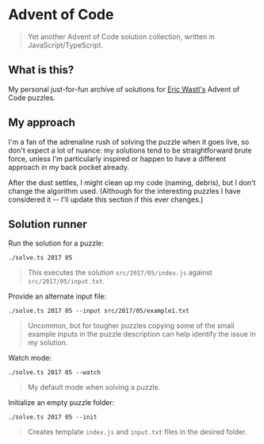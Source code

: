 # Advent of Code

> Yet another Advent of Code solution collection, written in JavaScript/TypeScript.

## What is this?

My personal just-for-fun archive of solutions for [Eric Wastl's](https://twitter.com/ericwastl) Advent of Code puzzles.

## My approach

I'm a fan of the adrenaline rush of solving the puzzle when it goes live, so don't expect a lot of nuance: my
solutions tend to be straightforward brute force, unless I'm particularly inspired or happen to have a
different approach in my back pocket already.

After the dust settles, I might clean up my code (naming, debris), but I don't change the algorithm used.
(Although for the interesting puzzles I have considered it -- I'll update this section if this ever changes.)

## Solution runner

Run the solution for a puzzle:

    ./solve.ts 2017 05

> This executes the solution `src/2017/05/index.js` against `src/2017/05/input.txt`.

Provide an alternate input file:

    ./solve.ts 2017 05 --input src/2017/05/example1.txt

> Uncommon, but for tougher puzzles copying some of the small example inputs in the
> puzzle description can help identify the issue in my solution.

Watch mode:

    ./solve.ts 2017 05 --watch

> My default mode when solving a puzzle.

Initialize an empty puzzle folder:

    ./solve.ts 2017 05 --init

> Creates template `index.js` and `input.txt` files in the desired folder.
